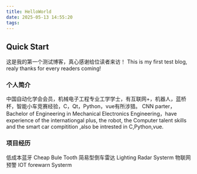 ```yaml
---
title: HelloWorld
date: 2025-05-13 14:55:20
tags:
---
```


## Quick Start
这是我的第一个测试博客，真心感谢给位读者来访！
This is my first test blog,  realy thanks for every  readers coming!

### 个人简介
中国自动化学会会员，机械电子工程专业工学学士，有互联网+，机器人，蓝桥杯，智能小车竞赛经验，C，Qt，Python，vue有所涉猎。
CNN parter，Bachelor of Engineering in Mechanical Electronics Engineering，have experience of the internationgal plus, the robot, the Computer talent skills and the smart car compitition ,also be intrested in C,Python,vue.

### 项目经历
低成本蓝牙
Cheap Bule Tooth
简易型倒车雷达
Lighting Radar Systerm
物联网预警
IOT forewarn Systerm